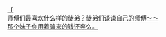 [【](http://tieba.baidu.com/p/3686461632?see_lz=1&pn=)   
[师傅们最喜欢什么样的徒弟？徒弟们谈谈自己的师傅～～](http://tieba.baidu.com/p/3686519389?see_lz=1&pn=)   
[那个妹子你用着骗来的钱还爽么。](http://tieba.baidu.com/p/3685600761?see_lz=1&pn=)   

